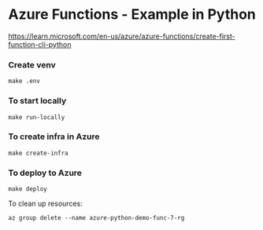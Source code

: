# Azure Functions - Example in Python

https://learn.microsoft.com/en-us/azure/azure-functions/create-first-function-cli-python

### Create venv

```commandline
make .env
```

### To start locally

```commandline
make run-locally
```

### To create infra in Azure

```commandline
make create-infra
```

### To deploy to Azure

```commandline
make deploy
```

To clean up resources:
```commandline
az group delete --name azure-python-demo-func-7-rg
```
